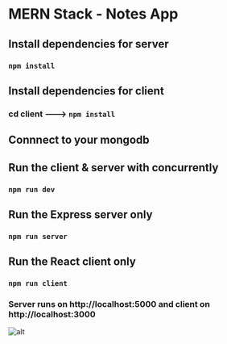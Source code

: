 # MERN Stack - Notes App 

## Install dependencies for server 
### `npm install`

## Install dependencies for client
### cd client ---> `npm install`

## Connnect to your mongodb 

## Run the client & server with concurrently
### `npm run dev`

## Run the Express server only
### `npm run server`

## Run the React client only
### `npm run client`

### Server runs on http://localhost:5000 and client on http://localhost:3000

![alt](https://res.cloudinary.com/devatchannel/image/upload/v1599566864/test/maxresdefault_1_oecdfa.jpg)


